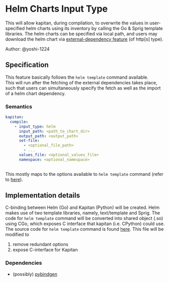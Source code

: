 # Helm Charts Input Type

This will allow kapitan, during compilation, to overwrite the values in user-specified helm charts using its inventory by calling the Go & Sprig template libraries. The helm charts can be specified via local path, and users may download the helm chart via [external-dependency feature](./kap_1_external_dependencies.md) (of http[s] type).

Author: @yoshi-1224

## Specification

This feature basically follows the `helm template` command available.  
This will run after the fetching of the external dependencies takes place, such that users can simultaneously specify the fetch as well as the import of a helm chart dependency. 

### Semantics

```yaml
kapitan:
  compile:
    - input_type: helm
      input_path: <path_to_chart_dir> 
      output_path: <output_path>
      set-file:
        - <optional_file_path>
        - ...
      values_file: <optional_values_file>
      namespace: <optional_namespace>
      
```

This mostly maps to the options available to `helm template` command (refer to [here](https://helm.sh/docs/helm/#helm-template)). 



## Implementation details

C-binding between Helm (Go) and Kapitan (Python) will be created. Helm makes use of two template libraries, namely, text/template and Sprig. The code for `helm template` command will be converted into shared object (.so) using CGo, which exposes C interface that kapitan (i.e. CPython) could use.
The source code for `helm template` command is found [here](https://github.com/helm/helm/blob/master/cmd/helm/template.go). This file will be modified to
1. remove redundant options
2. expose C-interface for Kapitan 

### Dependencies

- (possibly) [pybindgen](https://pypi.org/project/PyBindGen/)
